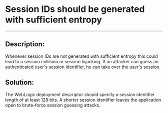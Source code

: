 # Session IDs should be generated with sufficient entropy  
-------

## Description:

Whenever session IDs are not generated with sufficient entropy this could lead to a
session collision or session hijacking. If an attacker can guess an authenticated user's
session identifier, he can take over the user's session.

## Solution:

The WebLogic deployment descriptor should specify a session identifier length of at
least 128 bits. A shorter session identifier leaves the application open to
brute-force session guessing attacks.
